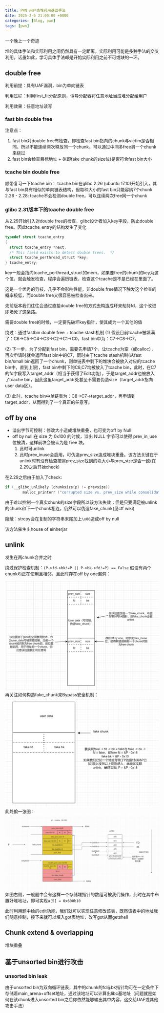 ```yaml
---
title: PWN 用户态堆利用基础手法
date: 2025-3-6 21:00:00 +0800
categories: [Blog, pwn]
tags: [pwn]
---
```

一个晚上一个奇迹

堆的具体手法和实际利用之间仍然具有一定距离，实际利用可能是多种手法的交叉利用。话虽如此，学习具体手法却是开始实际利用之前不可或缺的一环。

## double free
利用前提：具有UAF漏洞，bin为单向链表

利用过程：利用first_fit分配原则，诱导分配器将任意地址当成堆分配给用户

利用效果：任意地址读写
### fast bin double free
注意点：
1. fast bin对double free有检查，即检查fast bin指向的chunk与victim是否相同。所以不能连续两次释放同一个chunk。可以通过中间多free另一个chunk来绕过
2. fast bin会检查目标地址 + 8(即fake chunk的size位)是否符合fast bin大小

### tcache bin double free
顺带复习一下tcache bin：
tcache bin在glibc 2.26 (ubuntu 17.10)开始引入，其与fast bin具有相似的单向链表结构，但每种大小的fast bin只能容纳7个chunk
2.26 - 2.28: tcache不会检测double free，可以连续两次free同一个chunk

### glibc 2.31版本下的tcache double free
从2.29开始引入对double free的检查，glibc设计者加入key字段，防止double free。因此tcache_entry的结构发生了变化
```c
typedef struct tcache_entry
{
  struct tcache_entry *next;
  /* This field exists to detect double frees.  */
  struct tcache_perthread_struct *key;
} tcache_entry;
```
key一般会指向tcache_perthread_struct的mem，如果要free的chunk的key为这个值，就会触发检查，程序会遍历链表，检查这个tcache是不是已经在里面了。

这是一个优秀的剪枝，几乎不会影响性能，非double free情况下触发这个检查的概率极低，而double free又很容易被检查出来。

先前版本我们往往会通过直接double free的方式去构造成环来劫持fd，这个改进即堵死了这条路。

需要double free的时候，一定要先破坏key指针，使其成为一个其他的值

绕过：通过fastbin double free + tcache stash机制
(1) 假设目前tcache被填满了：C6->C5->C4->C3->C2->C1->C0，fast bin中为：C7->C8->C7。

(2) 下一步，为了分配到fast bin，需要先申请7个，让tcache为空（或calloc），再次申请时就会返回fast bin中的C7，同时由于tcache stash机制(从fast bin/small bin返回了一个chunk，则单链表中剩下的堆块会被放入对应的tcache bin中，直到上限)，fast bin中剩下的C8,C7均被放入了tcache bin，此时，在C7的fd字段写入target_addr（相当于获得了Edit功能），于是target_addr也被放入了tcache bin，因此这里target_addr处甚至不需要伪造size（target_addr指向user data区）。

(3) 此时，tcache bin中单链表为：C8->C7->target_addr，再申请到target_addr，从而得到了一个真正的任意写。

## off by one
- 溢出字节可控制：修改大小造成堆块重叠，也可变为off by Null
- off by null:在 size 为 0x100 的时候，溢出 NULL 字节可以使得 prev_in_use 位被清，这样前块会被认为是 free 块。
  1. 此时可unlink
  2. 此时prev_inuse会启用，可伪造prev_size造成堆块重叠。该方法关键在于unlink时有没有检查按照prev_size找到的块大小与prev_size是否一致(在2.29之后开始check)

在2.29之后由于加入了check:
```C
if (__glibc_unlikely (chunksize(p) != prevsize))
        malloc_printerr ("corrupted size vs. prev_size while consolidating");
```
由于难以控制一个真实chunk的size字段所以该方法失效；但是只要满足被unlink的chunk和下一个chunk相连，仍然可以伪造fake_chunk(见ctf wiki)

隐蔽：strcpy会在复制的字符串末尾加上`\x00`造成off by null

该方法催生出house of einherjar
## unlink
发生在两chunk合并之时

绕过保护检查机制：`(P->fd->bk!=P || P->bk->fd!=P) == False`
假设有两个chunk均正在使用且相邻，且此时存在off by one漏洞：

![alt text](../assets/image/unlink1.png)
再关注如何构造fake_chunk来Bypass安全机制：
![alt text](../assets/image/unlink2.png)
此处偷一张图：
![alt text](../assets/image/unlink3.png)
如图右侧，一般题中会有这样一个存储堆指针的数组可被我们操作，此时在其中布置好堆地址，即可实现`a[5] = 0x600b10`

此时利用题中给的edit功能，我们就可以实现任意修改该表，既然该表中的地址我们随意控制，接下来就可以填入got表地址，改写got从而getshell

## Chunk extend & overlapping
堆块重叠



## 基于unsorted bin进行攻击
### unsorted bin leak
由于unsorted bin为双向循环链表，其中的chunk的fd与bk指针均可在一定条件下存储着main_arena+offset地址，通过该地址可以计算出libc基地址（问题就是如何在该chunk进入unsorted bin之后你依然能够输出其中内容，这交给UAF或其他攻击手法）